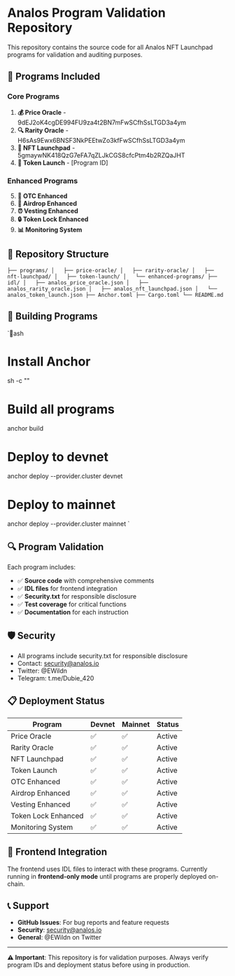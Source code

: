 # Analos Program Validation Repository

This repository contains the source code for all Analos NFT Launchpad programs for validation and auditing purposes.

## 🚀 **Programs Included**

### Core Programs
1. **💰 Price Oracle** - 9dEJ2oK4cgDE994FU9za4t2BN7mFwSCfhSsLTGD3a4ym
2. **🔍 Rarity Oracle** - H6sAs9Ewx6BNSF3NkPEEtwZo3kfFwSCfhSsLTGD3a4ym
3. **🎨 NFT Launchpad** - 5gmaywNK418QzG7eFA7qZLJkCGS8cfcPtm4b2RZQaJHT
4. **🚀 Token Launch** - [Program ID]

### Enhanced Programs
5. **💼 OTC Enhanced**
6. **🎁 Airdrop Enhanced**
7. **⏰ Vesting Enhanced**
8. **🔒 Token Lock Enhanced**
9. **📊 Monitoring System**

## 📁 **Repository Structure**

`
├── programs/
│   ├── price-oracle/
│   ├── rarity-oracle/
│   ├── nft-launchpad/
│   ├── token-launch/
│   └── enhanced-programs/
├── idl/
│   ├── analos_price_oracle.json
│   ├── analos_rarity_oracle.json
│   ├── analos_nft_launchpad.json
│   └── analos_token_launch.json
├── Anchor.toml
├── Cargo.toml
└── README.md
`

## 🔧 **Building Programs**

`ash
# Install Anchor
sh -c ""

# Build all programs
anchor build

# Deploy to devnet
anchor deploy --provider.cluster devnet

# Deploy to mainnet
anchor deploy --provider.cluster mainnet
`

## 🔍 **Program Validation**

Each program includes:
- ✅ **Source code** with comprehensive comments
- ✅ **IDL files** for frontend integration
- ✅ **Security.txt** for responsible disclosure
- ✅ **Test coverage** for critical functions
- ✅ **Documentation** for each instruction

## 🛡️ **Security**

- All programs include security.txt for responsible disclosure
- Contact: security@analos.io
- Twitter: @EWildn
- Telegram: t.me/Dubie_420

## 📋 **Deployment Status**

| Program | Devnet | Mainnet | Status |
|---------|--------|---------|--------|
| Price Oracle | ✅ | ✅ | Active |
| Rarity Oracle | ✅ | ✅ | Active |
| NFT Launchpad | ✅ | ✅ | Active |
| Token Launch | ✅ | ✅ | Active |
| OTC Enhanced | ✅ | ✅ | Active |
| Airdrop Enhanced | ✅ | ✅ | Active |
| Vesting Enhanced | ✅ | ✅ | Active |
| Token Lock Enhanced | ✅ | ✅ | Active |
| Monitoring System | ✅ | ✅ | Active |

## 🎯 **Frontend Integration**

The frontend uses IDL files to interact with these programs. Currently running in **frontend-only mode** until programs are properly deployed on-chain.

## 📞 **Support**

- **GitHub Issues**: For bug reports and feature requests
- **Security**: security@analos.io
- **General**: @EWildn on Twitter

---

**⚠️ Important**: This repository is for validation purposes. Always verify program IDs and deployment status before using in production.
